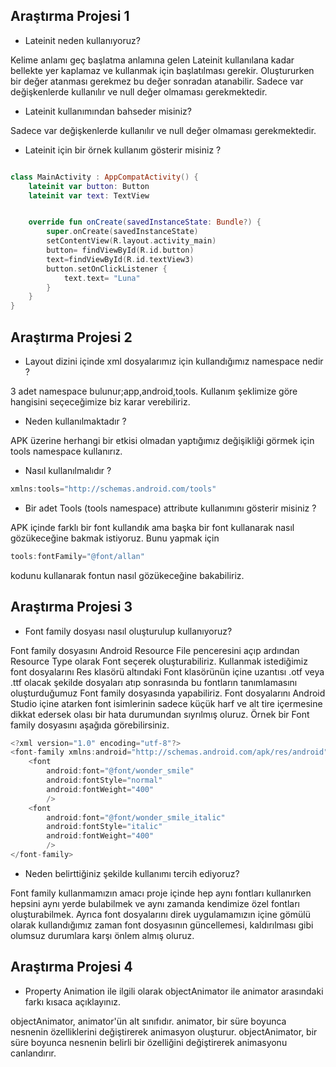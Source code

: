 ## <a name="1"></a> Araştırma Projesi 1

- Lateinit neden kullanıyoruz?

Kelime anlamı geç başlatma anlamına gelen Lateinit kullanılana kadar bellekte yer kaplamaz ve kullanmak için başlatılması gerekir. Oluştururken bir değer atanması gerekmez bu değer sonradan atanabilir. Sadece var değişkenlerde kullanılır ve null değer olmaması gerekmektedir.

- Lateinit kullanımından bahseder misiniz?

Sadece var değişkenlerde kullanılır ve null değer olmaması gerekmektedir.

- Lateinit için bir örnek kullanım gösterir misiniz ?


```kotlin

class MainActivity : AppCompatActivity() {
    lateinit var button: Button
    lateinit var text: TextView


    override fun onCreate(savedInstanceState: Bundle?) {
        super.onCreate(savedInstanceState)
        setContentView(R.layout.activity_main)
        button= findViewById(R.id.button)
        text=findViewById(R.id.textView3)
        button.setOnClickListener {
            text.text= "Luna"
        }
    }
}
```

## <a name="2"></a> Araştırma Projesi 2


- Layout dizini içinde xml dosyalarımız için kullandığımız namespace nedir ?

3 adet namespace bulunur;app,android,tools. Kullanım şeklimize göre hangisini seçeceğimize biz karar verebiliriz.

- Neden kullanılmaktadır ?

APK üzerine herhangi bir etkisi olmadan yaptığımız değişikliği görmek için tools namespace kullanırız.

- Nasıl kullanılmalıdır ?

```kotlin
xmlns:tools="http://schemas.android.com/tools"
```

- Bir adet Tools (tools namespace) attribute kullanımını gösterir misiniz ? 

APK içinde farklı bir font kullandık ama başka bir font kullanarak nasıl gözükeceğine bakmak istiyoruz. Bunu yapmak için

```kotlin
tools:fontFamily="@font/allan"
```
kodunu kullanarak fontun nasıl gözükeceğine bakabiliriz.

## <a name="3"></a> Araştırma Projesi 3

- Font family dosyası nasıl oluşturulup kullanıyoruz?

Font family dosyasını Android Resource File penceresini açıp ardından Resource Type olarak Font seçerek oluşturabiliriz. Kullanmak istediğimiz font dosyalarını Res klasörü altındaki Font klasörünün içine uzantısı .otf veya .ttf olacak şekilde dosyaları atıp sonrasında bu fontların tanımlamasını oluşturduğumuz Font family dosyasında yapabiliriz. Font dosyalarını Android Studio içine atarken font isimlerinin sadece küçük harf ve alt tire içermesine dikkat edersek olası bir hata durumundan sıyrılmış oluruz.
Örnek bir Font family dosyasını aşağıda görebilirsiniz.

```kotlin
<?xml version="1.0" encoding="utf-8"?>
<font-family xmlns:android="http://schemas.android.com/apk/res/android">
    <font
        android:font="@font/wonder_smile"
        android:fontStyle="normal"
        android:fontWeight="400"
        />
    <font
        android:font="@font/wonder_smile_italic"
        android:fontStyle="italic"
        android:fontWeight="400"
        />
</font-family>
```
- Neden belirttiğiniz şekilde kullanımı tercih ediyoruz?

Font family kullanmamızın amacı proje içinde hep aynı fontları kullanırken hepsini aynı yerde bulabilmek ve aynı zamanda kendimize özel fontları oluşturabilmek. Ayrıca font dosyalarını direk uygulamamızın içine gömülü olarak kullandığımız zaman font dosyasının güncellemesi, kaldırılması gibi olumsuz durumlara karşı önlem almış oluruz.

## <a name="4"></a> Araştırma Projesi 4

- Property Animation ile ilgili olarak objectAnimator ile animator arasındaki farkı kısaca açıklayınız.

objectAnimator, animator'ün alt sınıfıdır.
animator, bir süre boyunca nesnenin özelliklerini değiştirerek animasyon oluşturur.
objectAnimator, bir süre boyunca nesnenin belirli bir özelliğini değiştirerek animasyonu canlandırır.
